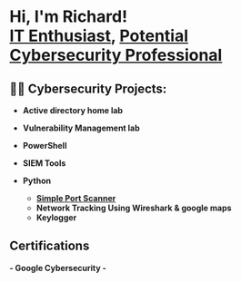 <h1>Hi, I'm Richard! <br/><a href="https://github.com/richmas-l">IT Enthusiast</a>, <a href="https://www.linkedin.com/in/richard-l-masokameng-62a218234/)/">Potential Cybersecurity Professional</a>

<h2>👨‍💻 Cybersecurity Projects:</h2>

-  <b>Active directory home lab<b>

- <b>Vulnerability Management lab</b>

- <b>PowerShell</b>

- <b>SIEM Tools</b>

- <b>Python</b>
  - [Simple Port Scanner](https://github.com/richmas-l/Simple-Port-Scanner/tree/main)
  - Network Tracking Using Wireshark & google maps
  - Keylogger
 
<h2> Certifications </h2>
  - Google Cybersecurity
  - 
  
<!--
  <h2>📺YouTube Videos</h2>

- Active directory homelab tutorial
- SIEMS dashboard
- INJECT walkthrough
- xxx walkthrough
-->
